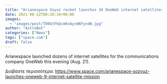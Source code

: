 ```yaml
---
title: "Arianespace Soyuz rocket launches 34 OneWeb internet satellites into space"
date: 2021-08-22T00:20:34+00:00
images:
  - "images/post/T89GtFkQcmKnAycW6FyndW.jpg"
author: "AstroBot"
categories: ["News"]
tags: ["space.com"]
draft: false
---
```


Arianespace launched dozens of internet satellites for the communications company OneWeb this evening (Aug. 21). 

Διαβάστε περισσότερα: https://www.space.com/arianespace-sozyuz-launches-oneweb-9-internet-satellite-mission
